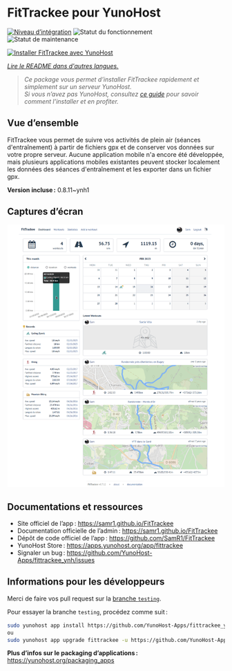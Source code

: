 <!--
Nota bene : ce README est automatiquement généré par <https://github.com/YunoHost/apps/tree/master/tools/readme_generator>
Il NE doit PAS être modifié à la main.
-->

# FitTrackee pour YunoHost

[![Niveau d’intégration](https://dash.yunohost.org/integration/fittrackee.svg)](https://ci-apps.yunohost.org/ci/apps/fittrackee/) ![Statut du fonctionnement](https://ci-apps.yunohost.org/ci/badges/fittrackee.status.svg) ![Statut de maintenance](https://ci-apps.yunohost.org/ci/badges/fittrackee.maintain.svg)

[![Installer FitTrackee avec YunoHost](https://install-app.yunohost.org/install-with-yunohost.svg)](https://install-app.yunohost.org/?app=fittrackee)

*[Lire le README dans d'autres langues.](./ALL_README.md)*

> *Ce package vous permet d’installer FitTrackee rapidement et simplement sur un serveur YunoHost.*  
> *Si vous n’avez pas YunoHost, consultez [ce guide](https://yunohost.org/install) pour savoir comment l’installer et en profiter.*

## Vue d’ensemble

FitTrackee vous permet de suivre vos activités de plein air (séances d'entraînement) à partir de fichiers gpx et de conserver vos données sur votre propre serveur.
Aucune application mobile n'a encore été développée, mais plusieurs applications mobiles existantes peuvent stocker localement les données des séances d'entraînement et les exporter dans un fichier gpx.

**Version incluse :** 0.8.11~ynh1

## Captures d’écran

![Capture d’écran de FitTrackee](./doc/screenshots/screenshot-fittrackee.png)

## Documentations et ressources

- Site officiel de l’app : <https://samr1.github.io/FitTrackee>
- Documentation officielle de l’admin : <https://samr1.github.io/FitTrackee>
- Dépôt de code officiel de l’app : <https://github.com/SamR1/FitTrackee>
- YunoHost Store : <https://apps.yunohost.org/app/fittrackee>
- Signaler un bug : <https://github.com/YunoHost-Apps/fittrackee_ynh/issues>

## Informations pour les développeurs

Merci de faire vos pull request sur la [branche `testing`](https://github.com/YunoHost-Apps/fittrackee_ynh/tree/testing).

Pour essayer la branche `testing`, procédez comme suit :

```bash
sudo yunohost app install https://github.com/YunoHost-Apps/fittrackee_ynh/tree/testing --debug
ou
sudo yunohost app upgrade fittrackee -u https://github.com/YunoHost-Apps/fittrackee_ynh/tree/testing --debug
```

**Plus d’infos sur le packaging d’applications :** <https://yunohost.org/packaging_apps>
